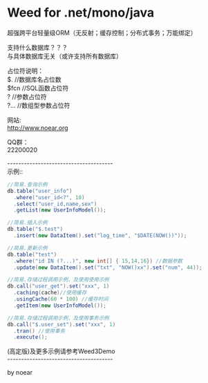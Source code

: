 # Weed for .net/mono/java
超强跨平台轻量级ORM（无反射；缓存控制；分布式事务；万能绑定）<br/>

支持什么数据库？？？<br/>
与具体数据库无关（或许支持所有数据库）<br/>

占位符说明：<br/>
 $.       //数据库名占位数<br/>
 $fcn     //SQL函数占位符<br/>
 ?        //参数占位符<br/>
 ?...     //数组型参数占位符<br/>

网站:<br/>
 http://www.noear.org<br/>

QQ群：<br/>
 22200020<br/>
 
--------------------------------------<br/>
示例::<br/>
```java
//简易.查询示例
db.table("user_info") 
  .where("user_id<?", 10)
  .select("user_id,name,sex")
  .getList(new UserInfoModel());

//简易.插入示例
db.table("$.test")
  .insert(new DataItem().set("log_time", "$DATE(NOW())"));

//简易.更新示例
db.table("test")
  .where("id IN (?...)", new int[] { 15,14,16}) //数据参数
  .update(new DataItem().set("txt", "NOW()xx").set("num", 44));

//简易.存储过程调用示例，及使用使用示例
db.call("user_get").set("xxx", 1) 
  .caching(cache)//使用缓存
  .usingCache(60 * 100) //缓存时间
  .getItem(new UserInfoModel()); 

//简易.存储过程调用示例，及使用事务示例
db.call("$.user_set").set("xxx", 1) 
  .tran() //使用事务
  .execute();
```

(高定版)及更多示例请参考Weed3Demo <br/>
--------------------------------------<br/>

by noear
